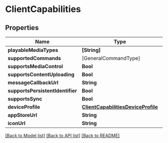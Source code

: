 # ClientCapabilities

## Properties
Name | Type | Description | Notes
------------ | ------------- | ------------- | -------------
**playableMediaTypes** | **[String]** |  | [optional] 
**supportedCommands** | [GeneralCommandType] |  | [optional] 
**supportsMediaControl** | **Bool** |  | [optional] 
**supportsContentUploading** | **Bool** |  | [optional] 
**messageCallbackUrl** | **String** |  | [optional] 
**supportsPersistentIdentifier** | **Bool** |  | [optional] 
**supportsSync** | **Bool** |  | [optional] 
**deviceProfile** | [**ClientCapabilitiesDeviceProfile**](ClientCapabilitiesDeviceProfile.md) |  | [optional] 
**appStoreUrl** | **String** |  | [optional] 
**iconUrl** | **String** |  | [optional] 

[[Back to Model list]](../README.md#documentation-for-models) [[Back to API list]](../README.md#documentation-for-api-endpoints) [[Back to README]](../README.md)


